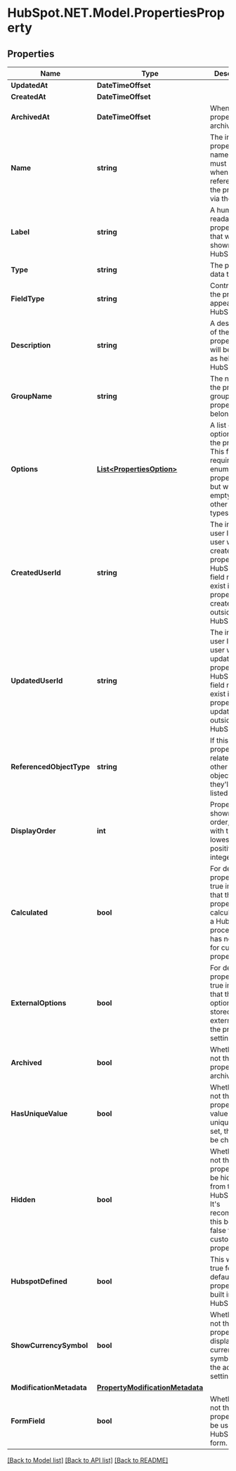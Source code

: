 # HubSpot.NET.Model.PropertiesProperty

## Properties

Name | Type | Description | Notes
------------ | ------------- | ------------- | -------------
**UpdatedAt** | **DateTimeOffset** |  | [optional] 
**CreatedAt** | **DateTimeOffset** |  | [optional] 
**ArchivedAt** | **DateTimeOffset** | When the property was archived. | [optional] 
**Name** | **string** | The internal property name, which must be used when referencing the property via the API. | 
**Label** | **string** | A human-readable property label that will be shown in HubSpot. | 
**Type** | **string** | The property data type. | 
**FieldType** | **string** | Controls how the property appears in HubSpot. | 
**Description** | **string** | A description of the property that will be shown as help text in HubSpot. | 
**GroupName** | **string** | The name of the property group the property belongs to. | 
**Options** | [**List&lt;PropertiesOption&gt;**](PropertiesOption.md) | A list of valid options for the property. This field is required for enumerated properties, but will be empty for other property types. | 
**CreatedUserId** | **string** | The internal user ID of the user who created the property in HubSpot. This field may not exist if the property was created outside of HubSpot. | [optional] 
**UpdatedUserId** | **string** | The internal user ID of the user who updated the property in HubSpot. This field may not exist if the property was updated outside of HubSpot. | [optional] 
**ReferencedObjectType** | **string** | If this property is related to other object(s), they&#39;ll be listed here. | [optional] 
**DisplayOrder** | **int** | Properties are shown in order, starting with the lowest positive integer value. | [optional] 
**Calculated** | **bool** | For default properties, true indicates that the property is calculated by a HubSpot process. It has no effect for custom properties. | [optional] 
**ExternalOptions** | **bool** | For default properties, true indicates that the options are stored externally to the property settings. | [optional] 
**Archived** | **bool** | Whether or not the property is archived. | [optional] 
**HasUniqueValue** | **bool** | Whether or not the property&#39;s value must be unique. Once set, this can&#39;t be changed. | [optional] 
**Hidden** | **bool** | Whether or not the property will be hidden from the HubSpot UI. It&#39;s recommended this be set to false for custom properties. | [optional] 
**HubspotDefined** | **bool** | This will be true for default object properties built into HubSpot. | [optional] 
**ShowCurrencySymbol** | **bool** | Whether or not the property will display the currency symbol set in the account settings. | [optional] 
**ModificationMetadata** | [**PropertyModificationMetadata**](PropertyModificationMetadata.md) |  | [optional] 
**FormField** | **bool** | Whether or not the property can be used in a HubSpot form. | [optional] 

[[Back to Model list]](../README.md#documentation-for-models) [[Back to API list]](../README.md#documentation-for-api-endpoints) [[Back to README]](../README.md)

